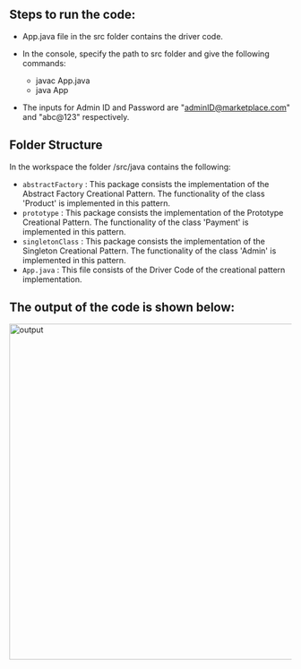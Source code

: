 ## Steps to run the code:

- App.java file in the src folder contains the driver code.
- In the console, specify the path to src folder and give the following commands:
    - javac App.java 
    - java App
    
- The inputs for Admin ID and Password are "adminID@marketplace.com" and "abc@123" respectively.

## Folder Structure

In the workspace the folder /src/java contains the following:

- `abstractFactory` : This package consists the implementation of the Abstract Factory Creational Pattern. The functionality of the class 'Product' is implemented in this pattern.
- `prototype` : This package consists the implementation of the Prototype Creational Pattern. The functionality of the class 'Payment' is implemented in this pattern.
- `singletonClass` : This package consists the implementation of the Singleton Creational Pattern. The functionality of the class 'Admin' is implemented in this pattern.
- `App.java` : This file consists of the Driver Code of the creational pattern implementation.

## The output of the code is shown below:

<img width="1400" height="600" alt="output" src="https://user-images.githubusercontent.com/79885052/158544926-a27c88da-f4ff-436e-8ca5-8697aaa2118a.png">
